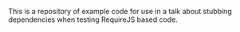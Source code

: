 This is a repository of example code for use in a talk about stubbing dependencies when testing RequireJS based code.
